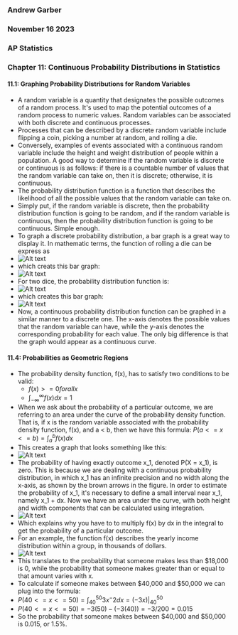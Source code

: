 ### Andrew Garber
### November 16 2023
### AP Statistics
### Chapter 11: Continuous Probability Distributions in Statistics

#### 11.1: Graphing Probability Distributions for Random Variables
 - A random variable is a quantity that designates the possible outcomes of a random process. It's used to map the potential outcomes of a random process to numeric values. Random variables can be associated with both discrete and continuous processes. 
 - Processes that can be described by a discrete random variable include flipping a coin, picking a number at random, and rolling a die.
 - Conversely, examples of events associated with a continuous random variable include the height and weight distribution of people within a population. A good way to determine if the random variable is discrete or continuous is as follows: if there is a countable number of values that the random variable can take on, then it is discrete; otherwise, it is continuous.
 - The probability distribution function is a function that describes the likelihood of all the possible values that the random variable can take on.
 - Simply put, if the random variable is discrete, then the probability distribution function is going to be random, and if the random variable is continuous, then the probability distribution function is going to be continuous. Simple enough.
 - To graph a discrete probability distribution, a bar graph is a great way to display it. In mathematic terms, the function of rolling a die can be express as 
 - ![Alt text](https://study.com/cimages/multimages/16/dvisual2_resized.png)
 - which creats this bar graph:
 - ![Alt text](https://study.com/cimages/multimages/16/dvisual3_resized.png)
 - For two dice, the probability distribution function is:
 - ![Alt text](https://study.com/cimages/multimages/16/dvisual5_resized.png)
 - which creates this bar graph:
 - ![Alt text](https://study.com/cimages/multimages/16/dvisual6_resized.png)
 - Now, a continuous probability distribution function can be graphed in a similar manner to a discrete one. The x-axis denotes the possible values that the random variable can have, while the y-axis denotes the corresponding probability for each value. The only big difference is that the graph would appear as a continuous curve.

#### 11.4: Probabilities as Geometric Regions
 - The probability density function, f(x), has to satisfy two conditions to be valid:
    - $f(x) >= 0 for all x$
    - $\int_{-\infty}^{\infty} f(x) dx = 1$
 - When we ask about the probability of a particular outcome, we are referring to an area under the curve of the probability density function. That is, if x is the random variable associated with the probability density function, f(x), and a < b, then we have this formula: $P(a <= x <= b) = \int_{a}^{b} f(x) dx$
 - This creates a graph that looks something like this:
 - ![Alt text](https://study.com/cimages/multimages/16/visual3_resized.png)
- The probability of having exactly outcome x_1, denoted P(X = x_1), is zero. This is because we are dealing with a continuous probability distribution, in which x_1 has an infinite precision and no width along the x-axis, as shown by the brown arrows in the figure. In order to estimate the probability of x_1, it's necessary to define a small interval near x_1, namely x_1 + dx. Now we have an area under the curve, with both height and width components that can be calculated using integration.
 - ![Alt text](https://study.com/cimages/multimages/16/visual4_resized.png)
 - Which explains why you have to to multiply f(x) by dx in the integral to get the probability of a particular outcome.
 - For an example, the function f(x) describes the yearly income distribution within a group, in thousands of dollars.
 - ![Alt text](https://study.com/cimages/multimages/16/visual6.png)
 - This translates to the probability that someone makes less than $18,000 is 0, while the probability that someone makes greater than or equal to that amount varies with x. 
 - To calculate if someone makes between $40,000 and $50,000 we can plug into the formula: 
 - $P(40 <= x <= 50) = \int_{40}^{50} 3x^-2 dx=(-3x)|_{40}^{50}$
 - $P(40 <= x <= 50) = -3(50) - (-3(40)) = -3/200 = 0.015$
 - So the probability that someone makes between $40,000 and $50,000 is 0.015, or 1.5%.